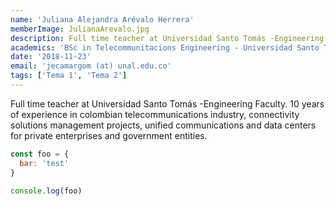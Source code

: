 ```yaml
---
name: 'Juliana Alejandra Arévalo Herrera'
memberImage: JulianaArevalo.jpg
description: Full time teacher at Universidad Santo Tomás -Engineering Faculty. 10 years of experience in colombian telecommunications industry, connectivity solutions management projects, unified communications and data centers for private enterprises and government entities.
academics: 'BSc in Telecommunitacions Engineering - Universidad Santo Tomás Colombia, MSc Cybersecurity - Universidad Abierta de Cataluña Spain, Project Management specialist - Universidad del Rosario Colombia.'
date: '2018-11-23'
email: 'jecamargom (at) unal.edu.co'
tags: ['Tema 1', 'Tema 2']
---
```


Full time teacher at Universidad Santo Tomás -Engineering Faculty. 10 years of experience in colombian telecommunications industry, connectivity solutions management projects, unified communications and data centers for private enterprises and government entities.

```javascript
const foo = {
  bar: 'test'
}

console.log(foo)
```
